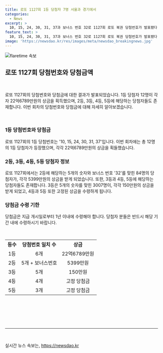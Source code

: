 ```yaml
---
title: 로또 1127회 1등 당첨자 7명 서울과 경기에서
categories:
  - News
excerpt: >
  10, 15, 24, 30, 31, 37과 보너스 번호 32로 1127회 로또 복권 당첨번호가 발표됐다. 1등 당첨은 총 12명이며, 22억6789만원을 받게 된다. 자동으로 10명, 수동으로 2명이 당첨됐으며, 경기와 서울이 가장 많은 당첨을 기록했다. 2등은 5개 번호와 보너스 번호가 일치해 5399만원, 3등은 3007게임으로 150만원, 4등은 14만5646게임으로 5만원, 5등은 244만3423게임으로 5000원을 받게 된다.
feature_text: >
  10, 15, 24, 30, 31, 37과 보너스 번호 32로 1127회 로또 복권 당첨번호가 발표됐다. 1등 당첨은 총 12명이며, 22억6789만원을 받게 된다. 자동으로 10명, 수동으로 2명이 당첨됐으며, 경기와 서울이 가장 많은 당첨을 기록했다. 2등은 5개 번호와 보너스 번호가 일치해 5399만원, 3등은 3007게임으로 150만원, 4등은 14만5646게임으로 5만원, 5등은 244만3423게임으로 5000원을 받게 된다.
image: 'https://newsdao.kr/res/images/meta/newsdao_breakingnews.jpg'
---
```


<p><img src="https://newsdao.kr/res/images/meta/newsdao_breakingnews.jpg" alt="flaretime 속보" /></p>

<h2 data-ke-size="size26">로또 1127회 당첨번호와 당첨금액</h2>

<p data-ke-size="size16">&nbsp;</p>

<p>로또 1127회의 당첨번호와 당첨금에 대한 결과가 발표되었습니다. 1등 당첨자 12명이 각자 22억6789만원의 상금을 획득했으며, 2등, 3등, 4등, 5등에 해당하는 당첨자들도 존재합니다. 이번 회차의 당첨번호와 당첨금에 대해 자세히 알아보겠습니다.</p>

<p data-ke-size="size16">&nbsp;</p>

<h3>1등 당첨번호와 당첨금</h3>

<p data-ke-size="size16">로또 1127회의 1등 당첨번호는 '10, 15, 24, 30, 31, 37'입니다. 이번 회차에는 총 12명의 1등 당첨자가 등장했으며, 각각 22억6789만원의 상금을 획들했습니다.</p>

<h3>2등, 3등, 4등, 5등 당첨자 정보</h3>

<p data-ke-size="size16">로또 1127회에서는 2등에 해당하는 5개의 숫자와 보너스 번호 '32'를 맞힌 84명의 당첨자가, 각각 5399만원의 상금을 받게 되었습니다. 또한, 3등과 4등, 5등에 해당하는 당첨자들도 존재합니다. 3등은 5개의 숫자를 맞힌 3007명이, 각각 150만원의 상금을 받게 되었고, 4등과 5등 또한 고정된 상금을 수령하게 됩니다.</p>

<h3>당첨금 수령 기한</h3>

<p data-ke-size="size16">당첨금은 지급 개시일로부터 1년 이내에 수령해야 합니다. 당첨자 분들은 반드시 해당 기간 내에 수령하시기 바랍니다.</p>

<p data-ke-size="size16">&nbsp;</p>

<table>
  <tr>
    <td style="text-align: center; height: 17px;"><b>등수</b></td>
    <td style="text-align: center; height: 17px;"><b>당첨번호 일치 수</b></td>
    <td style="text-align: center; height: 17px;"><b>상금</b></td>
  </tr>
  <tr>
    <td style="text-align: center; height: 17px;">1등</td>
    <td style="text-align: center; height: 17px;">6개</td>
    <td style="text-align: center; height: 17px;">22억6789만원</td>
  </tr>
  <tr>
    <td style="text-align: center; height: 17px;">2등</td>
    <td style="text-align: center; height: 17px;">5개 + 보너스번호</td>
    <td style="text-align: center; height: 17px;">5399만원</td>
  </tr>
  <tr>
    <td style="text-align: center; height: 17px;">3등</td>
    <td style="text-align: center; height: 17px;">5개</td>
    <td style="text-align: center; height: 17px;">150만원</td>
  </tr>
  <tr>
    <td style="text-align: center; height: 17px;">4등</td>
    <td style="text-align: center; height: 17px;">4개</td>
    <td style="text-align: center; height: 17px;">고정 당첨금</td>
  </tr>
  <tr>
    <td style="text-align: center; height: 17px;">5등</td>
    <td style="text-align: center; height: 17px;">3개</td>
    <td style="text-align: center; height: 17px;">고정 당첨금</td>
  </tr>
</table>

<p data-ke-size="size16">&nbsp;</p>

<p data-ke-size="size16">&nbsp;</p>

<p data-ke-size="size16">&nbsp;</p>

<hr>

<p data-ke-size="size16">&nbsp;</p>

실시간 뉴스 속보는, <a href="https://newsdao.kr" rel="dofollow">https://newsdao.kr</a>


